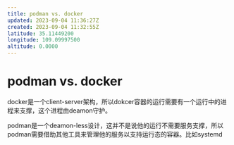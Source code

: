 ```yaml
---
title: podman vs. docker
updated: 2023-09-04 11:36:27Z
created: 2023-09-04 11:32:55Z
latitude: 35.11449200
longitude: 109.09997500
altitude: 0.0000
---
```


# podman vs. docker

docker是一个client-server架构，所以dokcer容器的运行需要有一个运行中的进程来支撑，这个进程由deamon守护。

podman是一个deamon-less设计，这并不是说他的运行不需要服务支撑，所以podman需要借助其他工具来管理他的服务以支持运行态的容器。比如systemd

